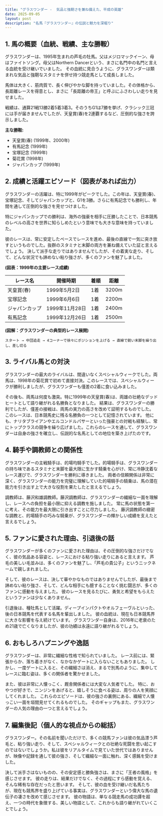 ```yaml
---
title: "グラスワンダー -  気品と強靭さを兼ね備えた、平成の英雄"
date: 2025-09-05
layout: post
description: "名馬『グラスワンダー』の伝説と魅力を深堀り"
---
```


## 1. 馬の概要（血統、戦績、主な勝鞍）

グラスワンダーは、1995年生まれの芦毛の牡馬。父はメジロマックイーン、母はファイトソング。母父はNorthern Dancerという、まさに名門中の名門と言える血統を受け継いでいました。  その血統に見合うように、グラスワンダーは類まれな気品と強靭なスタミナを併せ持つ競走馬として成長しました。

馬体は大きく、筋肉質で、長く伸びやかな脚を持っていました。その体格から、長距離レースを得意とし、まさに「長距離の帝王」と呼ぶにふさわしい走りを見せました。

戦績は、通算21戦13勝2着5着3着3。そのうちG1は7勝を挙げ、クラシック三冠には手が届きませんでしたが、天皇賞(春)を2連覇するなど、圧倒的な強さを誇示しました。

**主な勝鞍:**

* 天皇賞(春) (1999年、2000年)
* 有馬記念 (1999年)
* 宝塚記念 (1999年)
* 菊花賞 (1998年)
* ジャパンカップ (1999年)


## 2. 成績と活躍エピソード（図表があれば出力）

グラスワンダーの活躍は、特に1999年がピークでした。この年は、天皇賞(春)、宝塚記念、そしてジャパンカップと、G1を3勝。さらに有馬記念でも勝利し、年間を通して圧倒的な強さを見せつけました。

特にジャパンカップでの勝利は、海外の強豪を相手に圧勝したことで、日本競馬のレベルの高さを世界に知らしめたという意味でも大きな意味を持っていました。

彼のレースは、常に安定したペースでレースを進め、最後の直線で一気に突き放すというものでした。抜群のスタミナと末脚の両方を兼ね備えていた証と言えるでしょう。  決して派手な走りではありませんでしたが、その着実な走り、そして、どんな状況でも諦めない粘り強さが、多くのファンを魅了しました。

**(図表：1999年の主要レース成績)**

| レース名       | 開催時期     | 着順 | 距離 |
|---------------|--------------|-----|-----|
| 天皇賞(春)     | 1999年5月2日 | 1着 | 3200m |
| 宝塚記念       | 1999年6月6日 | 1着 | 2200m |
| ジャパンカップ | 1999年11月28日| 1着 | 2400m |
| 有馬記念       | 1999年12月26日| 1着 | 2500m |


**(図解：グラスワンダーの典型的レース展開)**

```
スタート → 中団追走 → 4コーナーで徐々にポジションを上げる → 直線で鋭い末脚を繰り出し、差し切る
```


## 3. ライバル馬との対決

グラスワンダーの最大のライバルは、間違いなくスペシャルウィークでした。両馬は、1998年の菊花賞で初めて直接対決。このレースでは、スペシャルウィークが勝利しましたが、グラスワンダーも僅差の2着に食い込みました。

その後も、両馬は何度も激突。特に1999年の天皇賞(春)は、両雄の壮絶なデッドヒートとして語り継がれる名勝負となりました。  結果は、グラスワンダーの勝利でしたが、僅差の接戦は、両馬の実力の高さを改めて証明するものでした。  このレースは、日本競馬史に残る名勝負の一つとして記憶されています。  他にも、ナリタブライアンやエルコンドルパサーといった強豪との対戦も経験し、常にトップクラスの競争を繰り広げました。これらのレースを通して、グラスワンダーは自身の強さを確立し、伝説的な名馬としての地位を築き上げたのです。


## 4. 騎手や調教師との関係性

グラスワンダーの主戦騎手は、的場均騎手でした。的場騎手は、グラスワンダーの持ち味であるスタミナと末脚を最大限に生かす騎乗を心がけ、常に冷静沈着なレース運びで、グラスワンダーを勝利に導きました。  両者の信頼関係は非常に深く、グラスワンダーの能力を完璧に理解していた的場騎手の騎乗は、馬の潜在能力を引き出す上で大きな役割を果たしたと言えるでしょう。

調教師は、藤沢和雄調教師。藤沢調教師は、グラスワンダーの繊細な一面を理解し、レースへの負担を最小限に抑える調教を施しました。  常に馬の状態を第一に考え、その能力を最大限に引き出すことに尽力しました。  藤沢調教師の緻密な調教と、的場騎手の巧みな騎乗が、グラスワンダーの輝かしい成績を支えたと言えるでしょう。


## 5. ファンに愛された理由、引退後の話

グラスワンダーが多くのファンに愛された理由は、その圧倒的な強さだけでなく、彼の気品ある容姿と、レースにおける粘り強い走りにあると言えます。  芦毛の美しい毛並みは、多くのファンを魅了し、「芦毛の貴公子」というニックネームで親しまれました。

そして、彼のレースは、決して華やかなものではありませんでしたが、最後まで諦めない粘り強さ、そして、どんな相手にも臆することなく挑む闘志が、多くのファンに感動を与えました。  彼のレースを見るたびに、勇気と希望をもらえたというファンは少なくありません。

引退後は、種牡馬として活躍。ディープインパクトやオルフェーヴルといった、後の日本競馬を代表する名馬を輩出しました。  彼の血統は、現在も日本競馬界に大きな影響を与え続けています。  グラスワンダー自身は、2016年に老衰のため21歳で亡くなりましたが、彼の功績は永遠に語り継がれるでしょう。


## 6. おもしろハプニングや逸話

グラスワンダーは、非常に繊細な性格で知られていました。  レース前には、緊張からか、落ち着きがなく、なかなかゲートに入らないこともありました。  しかし、一度ゲートに入ると、その繊細さは消え、まるで別馬のように、集中してレースに臨む姿は、多くの関係者を驚かせました。

また、彼は非常に人懐っこく、厩舎関係者には大変な人気者でした。  特に、おやつが好きで、ニンジンをあげると、嬉しそうに食べる姿は、周りの人を笑顔にしてくれました。  これらのエピソードは、彼の強さの裏側にある、繊細で人懐っこい一面を垣間見せてくれるものでした。  そのギャップもまた、グラスワンダーの人気の理由の一つと言えるでしょう。


## 7. 編集後記（個人的な視点からの総括）

グラスワンダー。その名前を聞いただけで、多くの競馬ファンは彼の気品漂う芦毛と、粘り強い走り、そして、スペシャルウィークとの壮絶な死闘を思い起こすのではないでしょうか。私は彼をリアルタイムで見ていた世代ではありませんが、映像や記録を通して彼の強さ、そして繊細な一面に触れ、深く感銘を受けました。

決して派手さはないものの、その安定感と勝負強さは、まさに「王者の風格」を感じさせます。  彼の走りは、結果だけでなく、その過程にすら感動を覚える、そんな稀有な存在だったと思います。  そして、彼の血を受け継いだ名馬たちが、現在も競馬界を盛り上げている事実は、グラスワンダーという偉大な馬の遺伝子の凄さを改めて感じさせます。  彼の物語は、単なる競走馬の成功譚を超え、一つの時代を象徴する、美しい物語として、これからも語り継がれていくことでしょう。
